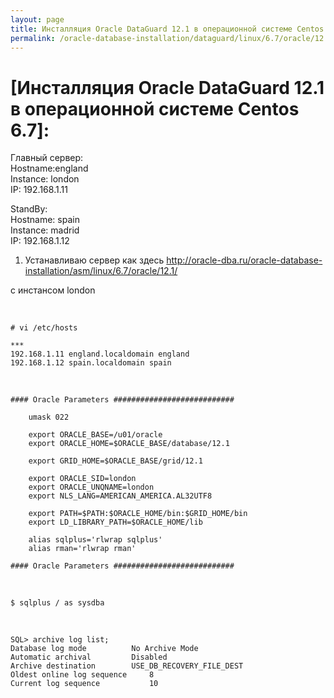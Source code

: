 ```yaml
---
layout: page
title: Инсталляция Oracle DataGuard 12.1 в операционной системе Centos 6.7
permalink: /oracle-database-installation/dataguard/linux/6.7/oracle/12.1/
---
```


# [Инсталляция Oracle DataGuard 12.1 в операционной системе Centos 6.7]:



Главный сервер:  
Hostname:england  
Instance: london  
IP: 192.168.1.11  

StandBy:  
Hostname: spain  
Instance: madrid  
IP: 192.168.1.12  


1) Устанавливаю сервер как здесь
http://oracle-dba.ru/oracle-database-installation/asm/linux/6.7/oracle/12.1/

с инстансом london




<br/>

	# vi /etc/hosts

	***
	192.168.1.11 england.localdomain england
	192.168.1.12 spain.localdomain spain


<br/>

	#### Oracle Parameters ###########################

	    umask 022

	    export ORACLE_BASE=/u01/oracle
	    export ORACLE_HOME=$ORACLE_BASE/database/12.1

	    export GRID_HOME=$ORACLE_BASE/grid/12.1

	    export ORACLE_SID=london
	    export ORACLE_UNQNAME=london
	    export NLS_LANG=AMERICAN_AMERICA.AL32UTF8

	    export PATH=$PATH:$ORACLE_HOME/bin:$GRID_HOME/bin
	    export LD_LIBRARY_PATH=$ORACLE_HOME/lib

	    alias sqlplus='rlwrap sqlplus'
	    alias rman='rlwrap rman'

	#### Oracle Parameters ###########################


<br/>

	$ sqlplus / as sysdba

<br/>


	SQL> archive log list;
	Database log mode	       No Archive Mode
	Automatic archival	       Disabled
	Archive destination	       USE_DB_RECOVERY_FILE_DEST
	Oldest online log sequence     8
	Current log sequence	       10

<br/>
